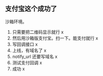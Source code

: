 ## 支付宝这个成功了

沙箱环境。
1. 只需要把二维码显示就行 x
1. 然后用沙箱版支付宝。扫一下。能支付就行 x
2. 写回调接口 x
4. 上线，有域名了 x
5. notify_url 还要写域名 x
6. 测试支付回调 x
7. 成功 x